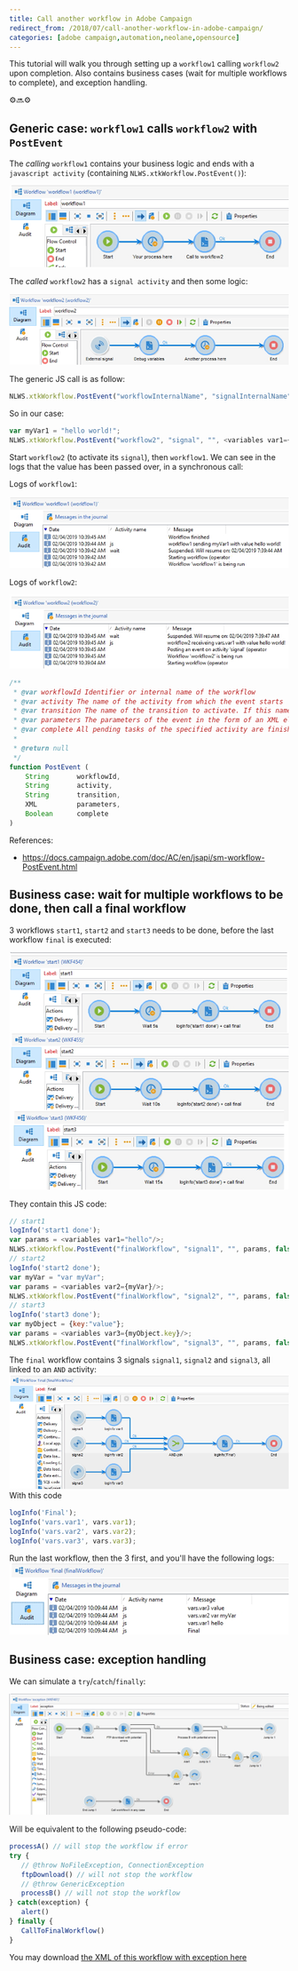 ```yaml
---
title: Call another workflow in Adobe Campaign
redirect_from: /2018/07/call-another-workflow-in-adobe-campaign/
categories: [adobe campaign,automation,neolane,opensource]
---
```

This tutorial will walk you through setting up a `workflow1` calling `workflow2` upon completion. Also contains business cases (wait for multiple workflows to complete), and exception handling.
<p class="text-center">⚙️🔜⚙️</p>
<!--more-->

## Generic case: `workflow1` calls `workflow2` with `PostEvent`

The *calling* `workflow1` contains your business logic and ends with a `javascript activity` (containing `NLWS.xtkWorkflow.PostEvent()`):

![](/assets/images/2019/01/adobe-campaign-call-workflow-postevent-workflow1.jpg)

The *called* `workflow2` has a `signal activity` and then some logic:

![](/assets/images/2019/01/adobe-campaign-call-workflow-postevent-workflow2.jpg)

The generic JS call is as follow:
```js
NLWS.xtkWorkflow.PostEvent("workflowInternalName", "signalInternalName", "", <variables/>, false);
```

So in our case:
```js
var myVar1 = "hello world!";
NLWS.xtkWorkflow.PostEvent("workflow2", "signal", "", <variables var1={myVar1}/>, false);
```

Start `workflow2` (to activate its `signal`), then `workflow1`. We can see in the logs that the value has been passed over, in a synchronous call:

Logs of `workflow1`:

![](/assets/images/2019/01/adobe-campaign-call-workflow-postevent-workflow1-audit-logs.jpg)

Logs of `workflow2`:

![](/assets/images/2019/01/adobe-campaign-call-workflow-postevent-workflow2-audit-logs.jpg)

```js
/**
 * @var workflowId Identifier or internal name of the workflow
 * @var activity The name of the activity from which the event starts
 * @var transition The name of the transition to activate. If this name is empty, the event will be issued on the first valid transition (expiry type events are ignored). 
 * @var parameters The parameters of the event in the form of an XML element. The name of the element must be variables. If you do not want to pass a variable, you can use an empty element <variables/> or an empty string "".
 * @var complete All pending tasks of the specified activity are finished
 *
 * @return null
 */
function PostEvent (
    String       workflowId,
    String       activity,
    String       transition,
    XML          parameters,
    Boolean      complete
)
```
 
 References:
 - https://docs.campaign.adobe.com/doc/AC/en/jsapi/sm-workflow-PostEvent.html
 
 ## Business case: wait for multiple workflows to be done, then call a final workflow
 
 3 workflows `start1`, `start2` and `start3` needs to be done, before the last workflow `final` is executed:
 
 ![](/assets/images/2019/01/adobe-campaign-call-workflow-postevent-multiple-123.jpg)
 
 They contain this JS code:
 ```js
 // start1  
logInfo('start1 done');  
var params = <variables var1="hello"/>;  
NLWS.xtkWorkflow.PostEvent("finalWorkflow", "signal1", "", params, false);  
// start2  
logInfo('start2 done');  
var myVar = "var myVar";  
var params = <variables var2={myVar}/>;  
NLWS.xtkWorkflow.PostEvent("finalWorkflow", "signal2", "", params, false);  
// start3  
logInfo('start3 done');  
var myObject = {key:"value"};  
var params = <variables var3={myObject.key}/>;  
NLWS.xtkWorkflow.PostEvent("finalWorkflow", "signal3", "", params, false);  
 ```
 
 The `final` workflow contains 3 signals `signal1`, `signal2` and `signal3`, all linked to an `AND` activity:
 ![](/assets/images/2019/01/adobe-campaign-call-workflow-postevent-multiple-final.jpg)
 With this code
 ```js
logInfo('Final');
logInfo('vars.var1', vars.var1);
logInfo('vars.var2', vars.var2);
logInfo('vars.var3', vars.var3);
 ```
 

 Run the last workflow, then the 3 first, and you'll have the following logs:
 ![](/assets/images/2019/01/adobe-campaign-call-workflow-postevent-multiple-logs.jpg)
 
 
 ## Business case: exception handling
 
 We can simulate a `try`/`catch`/`finally`:
 
 ![](/assets/images/2019/01/adobe-campaign-call-workflow-with-errors-exception.jpg)
 
 Will be equivalent to the following pseudo-code:
 ```js
 processA() // will stop the workflow if error
 try {
    // @throw NoFileException, ConnectionException
    ftpDownload() // will not stop the workflow
    // @throw GenericException
    processB() // will not stop the workflow
} catch(exception) {
    alert()
} finally {
    CallToFinalWorkflow()
}
```

You may download [the XML of this workflow with exception here](/assets/adobe-campaign/workflow-with-exception.xml)
